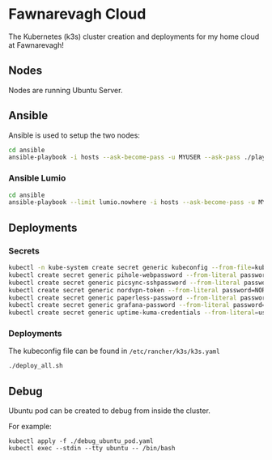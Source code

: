 # Fawnarevagh Cloud

The Kubernetes (k3s) cluster creation and deployments for my home cloud at Fawnarevagh!

## Nodes

Nodes are running Ubuntu Server.

## Ansible

Ansible is used to setup the two nodes:

```bash
cd ansible
ansible-playbook -i hosts --ask-become-pass -u MYUSER --ask-pass ./playbook.yml
```

### Ansible Lumio
```bash
cd ansible
ansible-playbook --limit lumio.nowhere -i hosts --ask-become-pass -u MYUSER --ask-pass ./lumio.yml --extra-vars "wifi_ssid=MYWIFISSID wifi_password=MYWIFIPASSWORD"
```

## Deployments

### Secrets

```bash
kubectl -n kube-system create secret generic kubeconfig --from-file=kubeconfig=PATHTOKUBECONFIG
kubectl create secret generic pihole-webpassword --from-literal password=PIHOLEPASSWORD
kubectl create secret generic picsync-sshpassword --from-literal password=SSHPASSWORD
kubectl create secret generic nordvpn-token --from-literal password=NORDVPNTOKEN
kubectl create secret generic paperless-password --from-literal password=PAPERLESSPASSWORD
kubectl create secret generic grafana-password --from-literal password=GRAFANAPASSWORD
kubectl create secret generic uptime-kuma-credentials --from-literal=username=USERNAME --from-literal=password=PASSWORD
```

### Deployments

The kubeconfig file can be found in `/etc/rancher/k3s/k3s.yaml`

```bash
./deploy_all.sh
```

## Debug

Ubuntu pod can be created to debug from inside the cluster.

For example:

```
kubectl apply -f ./debug_ubuntu_pod.yaml
kubectl exec --stdin --tty ubuntu -- /bin/bash
```
